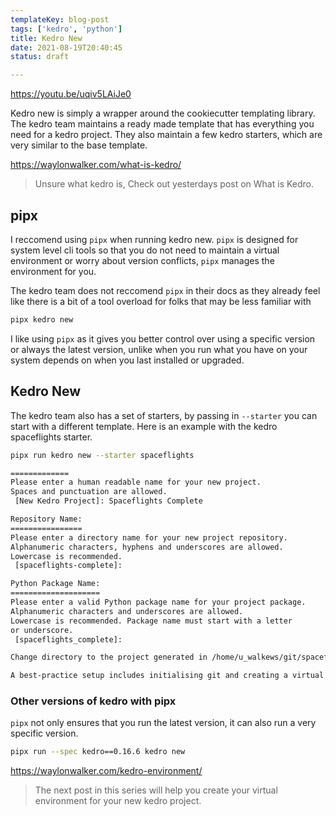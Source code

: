 ```yaml
---
templateKey: blog-post
tags: ['kedro', 'python']
title: Kedro New
date: 2021-08-19T20:40:45
status: draft

---
```


https://youtu.be/uqiv5LAiJe0

Kedro new is simply a wrapper around the cookiecutter templating library.  The
kedro team maintains a ready made template that has everything you need for a
kedro project.  They also maintain a few kedro starters, which are very similar
to the base template.

https://waylonwalker.com/what-is-kedro/

> Unsure what kedro is, Check out yesterdays post on What is Kedro.

## pipx

I reccomend using `pipx` when running kedro new.  `pipx` is designed for system
level cli tools so that you do not need to maintain a virtual environment or
worry about version conflicts, `pipx` manages the environment for you.

The kedro team does not reccomend `pipx` in their docs as they already feel
like there is a bit of a tool overload for folks that may be less familiar with

``` python
pipx kedro new
```

I like using `pipx` as it gives you better control over using a specific
version or always the latest version, unlike when you run what you have on your
system depends on when you last installed or upgraded.

## Kedro New

The kedro team also has a set of starters, by passing in `--starter` you can
start with a different template.  Here is an example with the kedro
spaceflights starter.

``` bash
pipx run kedro new --starter spaceflights

=============
Please enter a human readable name for your new project.
Spaces and punctuation are allowed.
 [New Kedro Project]: Spaceflights Complete

Repository Name:
================
Please enter a directory name for your new project repository.
Alphanumeric characters, hyphens and underscores are allowed.
Lowercase is recommended.
 [spaceflights-complete]:

Python Package Name:
====================
Please enter a valid Python package name for your project package.
Alphanumeric characters and underscores are allowed.
Lowercase is recommended. Package name must start with a letter
or underscore.
 [spaceflights_complete]:

Change directory to the project generated in /home/u_walkews/git/spaceflights-complete

A best-practice setup includes initialising git and creating a virtual environment before running ``kedro install`` to install project-specific dependencies. Refer to the Kedro documentation: https://kedro.readthedocs.io/
```

### Other versions of kedro with pipx

`pipx` not only ensures that you run  the latest version, it can also run a
very specific version.

``` bash
pipx run --spec kedro==0.16.6 kedro new
```

https://waylonwalker.com/kedro-environment/

> The next post in this series will help you create your virtual environment for your new kedro project.
